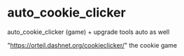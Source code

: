 # auto_cookie_clicker
auto_cookie_clicker (game) + upgrade tools auto as well



"https://orteil.dashnet.org/cookieclicker/" the cookie game

